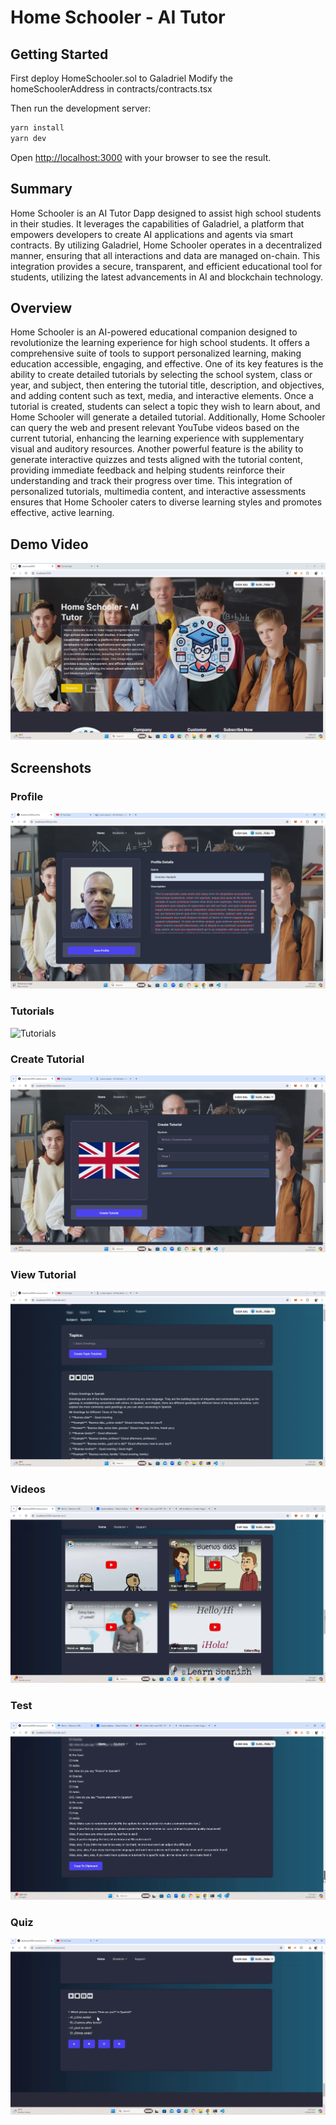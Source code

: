 # Home Schooler - AI Tutor

## Getting Started

First  deploy
HomeSchooler.sol to Galadriel 
Modify the homeSchoolerAddress in contracts/contracts.tsx

Then run the development server:

```bash
yarn install
yarn dev
```

Open [http://localhost:3000](http://localhost:3000) with your browser to see the result.

## Summary

Home Schooler is an AI Tutor Dapp designed to assist high school students in their studies. It leverages the capabilities of Galadriel, a platform that empowers developers to create AI applications and agents via smart contracts. By utilizing Galadriel, Home Schooler operates in a decentralized manner, ensuring that all interactions and data are managed on-chain. This integration provides a secure, transparent, and efficient educational tool for students, utilizing the latest advancements in AI and blockchain technology.


## Overview

Home Schooler is an AI-powered educational companion designed to revolutionize the learning experience for high school students. It offers a comprehensive suite of tools to support personalized learning, making education accessible, engaging, and effective. One of its key features is the ability to create detailed tutorials by selecting the school system, class or year, and subject, then entering the tutorial title, description, and objectives, and adding content such as text, media, and interactive elements. Once a tutorial is created, students can select a topic they wish to learn about, and Home Schooler will generate a detailed tutorial. Additionally, Home Schooler can query the web and present relevant YouTube videos based on the current tutorial, enhancing the learning experience with supplementary visual and auditory resources. Another powerful feature is the ability to generate interactive quizzes and tests aligned with the tutorial content, providing immediate feedback and helping students reinforce their understanding and track their progress over time. This integration of personalized tutorials, multimedia content, and interactive assessments ensures that Home Schooler caters to diverse learning styles and promotes effective, active learning.
## Demo Video

[![IMAGE ALT TEXT HERE](https://github.com/dominichackett/homeschooler/blob/master/images/home.png)](https://youtu.be/z0wjztHBaaU)

## Screenshots



### Profile
![Profile](https://github.com/dominichackett/homeschooler/blob/master/images/profile.png)


### Tutorials
![Tutorials](https://github.com/dominichackett/homeschooler/blob/master/images/tutorials.png)


### Create Tutorial
![Create Tutorial](https://github.com/dominichackett/homeschooler/blob/master/images/createtutorial.png)

### View Tutorial
![View Tutorial](https://github.com/dominichackett/homeschooler/blob/master/images/viewtutorial.png)

### Videos
![Videos](https://github.com/dominichackett/homeschooler/blob/master/images/videos.png)


### Test
![Test](https://github.com/dominichackett/homeschooler/blob/master/images/test.png)

### Quiz
![Test](https://github.com/dominichackett/homeschooler/blob/master/images/quiz.png)



